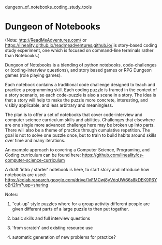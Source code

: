 dungeon_of_notebooks_coding_study_tools

# Dungeon of Notebooks 

(Note: http://ReadMeAdventures.com/ or https://lineality.github.io/readmeadventures.github.io/ is story-based coding study experiment, one which is focused on command-line terminals rather than Notebooks.) 

Dungeon of Notebooks is a blending of python notebooks, code-challenges or (coding-interview questions), and story based games or RPG Dungeon games (role playing games).

Each notebook contains a traditional code challenge designed to teach and practice a programming skill. Each coding puzzle is framed in the context of a story scenario, so each code-puzzle is also a scene in a story. The idea is that a story will help to make the puzzle more concrete, interesting, and visibly applicable, and less arbitrary and meaningless. 

The plan is to offer a set of notebooks that cover code-interview and computer science curriculum skills and abilities. Challenges that elsewhere are one single more advanced challenge here may be broken up into parts. There will also be a theme of practice through cumulative repetition. The goal is not to solve one puzzle once, but to train to build habits around skills over time and many iterations. 

An example approach to covering a Computer Science, Programing, and Coding curriculum can be found here: https://github.com/lineality/cs-computer-science-curriculum 

A draft 'intro / starter' notebook is here, to start story and introduce how notebooks are used:
https://colab.research.google.com/drive/1vFMCwj8yVdqUW66s8kDEK9P6YoBri21m?usp=sharing




Notes:
1. "cut-up" style puzzles where for a group activity different people are given different parts of a large puzzle to then put together.

2. basic skills and full interview questions

3. 'from scratch' and existing resource use

4. automatic generation of new problems for practice?
